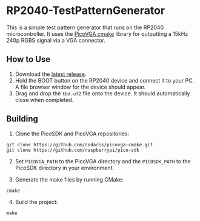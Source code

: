 # RP2040-TestPatternGenerator

This is a simple test pattern generator that runs on the RP2040 microcontroller. It uses the [PicoVGA cmake](https://github.com/codaris/picovga-cmake) library for outputting a 15kHz 240p RGBS signal via a VGA connector.

## How to Use

1. Download the [latest release](https://github.com/nmur/RP2040-TestPatternGenerator/releases).
2. Hold the BOOT button on the RP2040 device and connect it to your PC. A file browser window for the device should appear.
3. Drag and drop the `tbd.uf2` file onto the device. It should automatically close when completed.

## Building

1. Clone the PicoSDK and PicoVGA repositories:
~~~
git clone https://github.com/codaris/picovga-cmake.git
git clone https://github.com/raspberrypi/pico-sdk
~~~

2. Set `PICOVGA_PATH` to the PicoVGA directory and the `PICOSDK_PATH` to the PicoSDK directory in your environment.

3. Generate the make files by running CMake:
~~~
cmake .
~~~

4. Build the project:
~~~
make
~~~

